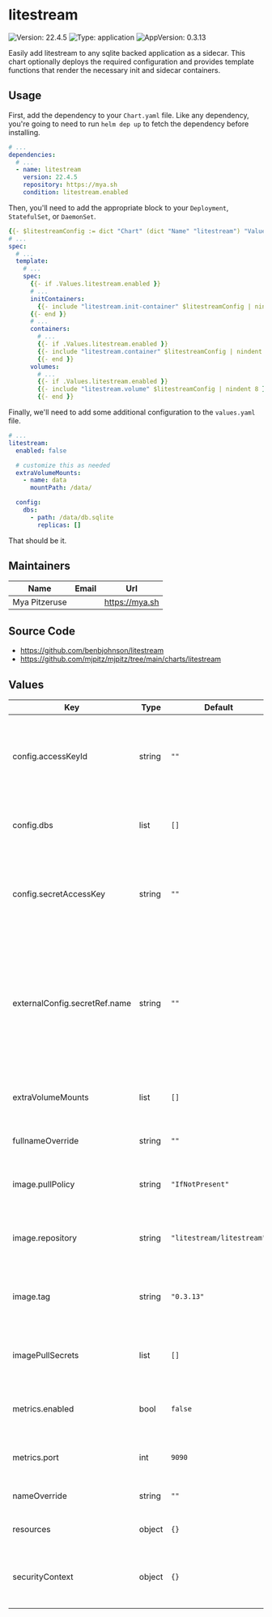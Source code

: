 # litestream

![Version: 22.4.5](https://img.shields.io/badge/Version-22.4.5-informational?style=flat-square) ![Type: application](https://img.shields.io/badge/Type-application-informational?style=flat-square) ![AppVersion: 0.3.13](https://img.shields.io/badge/AppVersion-0.3.13-informational?style=flat-square)

Easily add litestream to any sqlite backed application as a sidecar. This chart optionally deploys the required
configuration and provides template functions that render the necessary init and sidecar containers.

## Usage

First, add the dependency to your `Chart.yaml` file. Like any dependency, you're going to need to run `helm dep up` to
fetch the dependency before installing.

```yaml
# ...
dependencies:
  # ...
  - name: litestream
    version: 22.4.5
    repository: https://mya.sh
    condition: litestream.enabled
```

Then, you'll need to add the appropriate block to your `Deployment`, `StatefulSet`, or `DaemonSet`.

```yaml
{{- $litestreamConfig := dict "Chart" (dict "Name" "litestream") "Values" .Values.litestream "Release" .Release -}}
# ...
spec:
  # ...
  template:
    # ...
    spec:
      {{- if .Values.litestream.enabled }}
      # ...
      initContainers:
        {{- include "litestream.init-container" $litestreamConfig | nindent 8 }}
      {{- end }}
      # ...
      containers:
        # ...
        {{- if .Values.litestream.enabled }}
        {{- include "litestream.container" $litestreamConfig | nindent 8 }}
        {{- end }}
      volumes:
        # ...
        {{- if .Values.litestream.enabled }}
        {{- include "litestream.volume" $litestreamConfig | nindent 8 }}
        {{- end }}
```

Finally, we'll need to add some additional configuration to the `values.yaml` file.

```yaml
# ...
litestream:
  enabled: false

  # customize this as needed
  extraVolumeMounts:
    - name: data
      mountPath: /data/

  config:
    dbs:
      - path: /data/db.sqlite
        replicas: []
```

That should be it.

## Maintainers

| Name          | Email | Url              |
| ------------- | ----- | ---------------- |
| Mya Pitzeruse |       | <https://mya.sh> |

## Source Code

- <https://github.com/benbjohnson/litestream>
- <https://github.com/mjpitz/mjpitz/tree/main/charts/litestream>

## Values

| Key                           | Type   | Default                   | Description                                                                                                                                            |
| ----------------------------- | ------ | ------------------------- | ------------------------------------------------------------------------------------------------------------------------------------------------------ |
| config.accessKeyId            | string | `""`                      | Specify a single access key id to use for all replicas who do not provide their own.                                                                   |
| config.dbs                    | list   | `[]`                      | A list of databases that should be replicated by litestream.                                                                                           |
| config.secretAccessKey        | string | `""`                      | Specify a single secret access key to use for all replica who do not provide their own.                                                                |
| externalConfig.secretRef.name | string | `""`                      | Specify the name of the secret containing the raw configuration. The secret should have a single litestream.yml entry that contains the configuration. |
| extraVolumeMounts             | list   | `[]`                      | Add additional volume mounts to the pod.                                                                                                               |
| fullnameOverride              | string | `""`                      | Override the full name of the release.                                                                                                                 |
| image.pullPolicy              | string | `"IfNotPresent"`          | The pull policy to use for the litestream image.                                                                                                       |
| image.repository              | string | `"litestream/litestream"` | The repository hosting the litestream image.                                                                                                           |
| image.tag                     | string | `"0.3.13"`                | Overrides the image tag whose default is the chart appVersion.                                                                                         |
| imagePullSecrets              | list   | `[]`                      | Specify the secret containing the registry credentials.                                                                                                |
| metrics.enabled               | bool   | `false`                   | Whether metrics reporting should be enabled.                                                                                                           |
| metrics.port                  | int    | `9090`                    | The port to run the metrics server on.                                                                                                                 |
| nameOverride                  | string | `""`                      | Override the name of the release.                                                                                                                      |
| resources                     | object | `{}`                      | Specify the resources for the pod.                                                                                                                     |
| securityContext               | object | `{}`                      | Specify the security context for the `litestream` container.                                                                                           |
